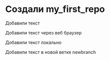 # Создали my_first_repo

Добавили текст 

Добавили текст через веб браузер

Добавили текст локально

Добавили текст в новой ветке newbranch